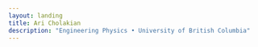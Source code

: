 ```yaml
---
layout: landing
title: Ari Cholakian
description: "Engineering Physics • University of British Columbia"
---
```

